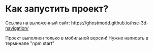 # Как запустить проект?

Ссылка на выложенный сайт: https://ghostmodd.github.io/hse-3d-navigation/

Проект выполнен только в мобильной версии!
Нужно написать в терминале "npm start"
